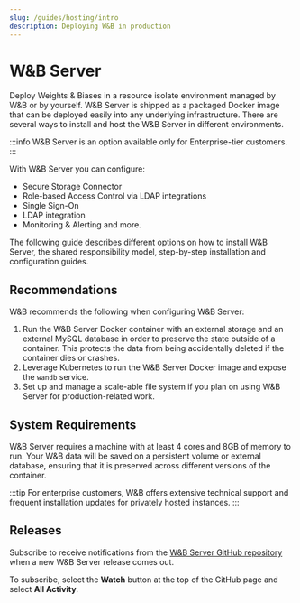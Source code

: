```yaml
---
slug: /guides/hosting/intro
description: Deploying W&B in production
---
```


# W&B Server
Deploy Weights & Biases in a resource isolate environment managed by W&B or by yourself. W&B Server is shipped as a packaged Docker image that can be deployed easily into any underlying infrastructure. There are several ways to install and host the W&B Server in different environments. 

:::info
W&B Server is an option available only for Enterprise-tier customers.
:::


With W&B Server you can configure:
- Secure Storage Connector
- Role-based Access Control via LDAP integrations
- Single Sign-On
- LDAP integration
- Monitoring & Alerting and more.

The following guide describes different options on how to install W&B Server, the shared responsibility model, step-by-step installation and configuration guides.

## Recommendations
W&B recommends the following when configuring W&B Server:

1. Run the W&B Server Docker container with an external storage and an external MySQL database in order to preserve the state outside of a container. This protects the data from being accidentally deleted if the container dies or crashes.
2. Leverage Kubernetes to run the W&B Server Docker image and expose the `wandb` service. 
3. Set up and manage a scale-able file system if you plan on using W&B Server for production-related work.



## System Requirements

W&B Server requires a machine with at least 4 cores and 8GB of memory to run. Your W&B data will be saved on a persistent volume or external database, ensuring that it is preserved across different versions of the container.

:::tip
For enterprise customers, W&B offers extensive technical support and frequent installation updates for privately hosted instances. 
:::

## Releases
Subscribe to receive notifications from the [W&B Server GitHub repository](https://github.com/wandb/server/releases) when a new W&B Server release comes out. 

To subscribe, select the **Watch** button at the top of the GitHub page and select **All Activity**. 
